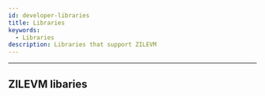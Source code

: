 ```yaml
---
id: developer-libraries
title: Libraries
keywords:
  - Libraries
description: Libraries that support ZILEVM
---
```


---

## ZILEVM libaries
